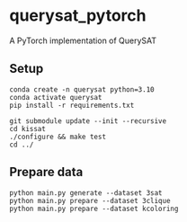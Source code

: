 # querysat_pytorch
A PyTorch implementation of QuerySAT

## Setup

```shell
conda create -n querysat python=3.10
conda activate querysat
pip install -r requirements.txt

git submodule update --init --recursive
cd kissat
./configure && make test
cd ../
```

## Prepare data

```shell
python main.py generate --dataset 3sat
python main.py prepare --dataset 3clique
python main.py prepare --dataset kcoloring
```
